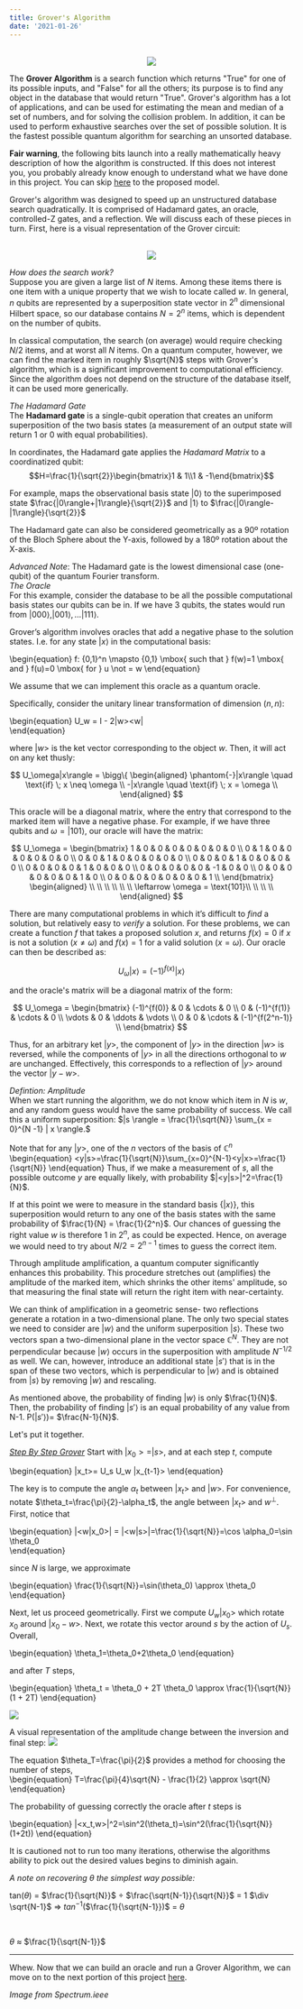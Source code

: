 ```yaml
---
title: Grover's Algorithm
date: '2021-01-26'
---
```

<center>
</br>
<img src="https://spectrum.ieee.org/image/MzEwMTk5OA.jpeg">
</center>

The **Grover Algorithm** is a search function which returns "True" for one of its possible inputs, and "False" for all the others; its purpose is to find any object in the database that would return "True". Grover's algorithm has a lot of applications, and can be used for estimating the mean and median of a set of numbers, and for solving the collision problem. In addition, it can be used to perform exhaustive searches over the set of possible solution. It is the fastest possible quantum algorithm for searching an unsorted database.

**Fair warning**, the following bits launch into a really mathematically heavy description of how the algorithm is constructed. If this does not interest you, you probably already know enough to understand what we have done in this project. You can skip [here](https://wucrypto-project.netlify.app/) to the proposed model.

Grover's algorithm was designed to speed up an unstructured database search quadratically. It is comprised of Hadamard gates, an oracle, controlled-Z gates, and a reflection. We will discuss each of these pieces in turn. First, here is a visual representation of the Grover circuit:

<center>
</br>
<img src="https://qiskit.org/textbook/ch-algorithms/images/grover_circuit_3qubits.png">
</center>

*How does the search work?*
</br>
Suppose you are given a large list of $N$ items. Among these items there is one item with a unique property that we wish to locate called $w$. In general, <i>n</i> qubits are represented by a superposition state vector in $2^{n}$ dimensional Hilbert space, so our database contains $N=2^n$ items, which is dependent on the number of qubits.

In classical computation, the search (on average) would require checking $N/2$ items, and at worst all $N$ items. On a quantum computer, however, we can find the marked item in roughly $\sqrt{N}$ steps with Grover's algorithm, which is a significant improvement to computational efficiency. Since the algorithm does not depend on the structure of the database itself, it can be used more generically.

*The Hadamard Gate*
</br>
The <b>Hadamard gate</b> is a single-qubit operation that creates an uniform superposition of the two basis states (a measurement of an output state will return 1 or 0 with equal probabilities).

In coordinates, the Hadamard gate applies the <i>Hadamard Matrix</i> to a coordinatized qubit:
$$H=\frac{1}{\sqrt{2}}\begin{bmatrix}1 & 1\\1 & -1\end{bmatrix}$$

For example, maps the observational basis state |0⟩ to the superimposed state $\frac{|0\rangle+|1\rangle}{\sqrt{2}}$ and |1⟩ to $\frac{|0\rangle-|1\rangle}{\sqrt{2}}$ 

The Hadamard gate can also be considered geometrically as a 90º rotation of the Bloch Sphere about the Y-axis, followed by a 180º rotation about the X-axis.

<i>Advanced Note</i>: The Hadamard gate is the lowest dimensional case (one-qubit) of the quantum Fourier transform.
</br>
*The Oracle*
</br>
For this example, consider the database to be all the possible computational basis states our qubits can be in. 
If we have 3 qubits, the states would run from  $|000\rangle, |001\rangle, \dots |111\rangle$.

Grover’s algorithm involves oracles that add a negative phase to the solution states. I.e. for any state $|x\rangle$ in the computational basis:

\begin{equation}
    f: \{0,1\}^n \mapsto \{0,1\} \mbox{ such that } f(w)=1 \mbox{ and } f(u)=0 \mbox{ for } u \not = w 
\end{equation}

We assume that we can implement this oracle as a quantum oracle.

Specifically, consider the unitary linear transformation of dimension $(n,n)$: 

\begin{equation}
  U_w = I - 2|w><w|  
\end{equation}

where $|w>$ is the ket vector corresponding to the object $w$. Then, it will act on any ket thusly:

$$
U_\omega|x\rangle = \bigg\{
\begin{aligned}
\phantom{-}|x\rangle \quad \text{if} \; x \neq \omega \\
-|x\rangle \quad \text{if} \; x = \omega \\
\end{aligned}
$$


This oracle will be a diagonal matrix, where the entry that correspond to the marked item will have a negative phase. For example, if we have three qubits and $\omega = |101\rangle$, our oracle will have the matrix:

$$
U_\omega = 
\begin{bmatrix}
1 & 0 & 0 & 0 & 0 & 0 & 0 & 0 \\
0 & 1 & 0 & 0 & 0 & 0 & 0 & 0 \\
0 & 0 & 1 & 0 & 0 & 0 & 0 & 0 \\
0 & 0 & 0 & 1 & 0 & 0 & 0 & 0 \\
0 & 0 & 0 & 0 & 1 & 0 & 0 & 0 \\
0 & 0 & 0 & 0 & 0 & -1 & 0 & 0 \\
0 & 0 & 0 & 0 & 0 & 0 & 1 & 0 \\
0 & 0 & 0 & 0 & 0 & 0 & 0 & 1 \\
\end{bmatrix}
\begin{aligned}
\\
\\
\\
\\
\\
\\
\leftarrow \omega = \text{101}\\
\\
\\
\\
\end{aligned}
$$

There are many computational problems in which it’s difficult to _find_ a solution, but relatively easy to _verify_ a solution. For these problems, we can create a function $f$ that takes a proposed solution $x$, and returns $f(x) = 0$ if $x$ is not a solution ($x \neq \omega$) and $f(x) = 1$ for a valid solution ($x = \omega$). Our oracle can then be described as:

$$
U_\omega|x\rangle = (-1)^{f(x)}|x\rangle
$$

and the oracle's matrix will be a diagonal matrix of the form:

$$
U_\omega = 
\begin{bmatrix}
(-1)^{f(0)} &   0         & \cdots &   0         \\
0           & (-1)^{f(1)} & \cdots &   0         \\
\vdots      &   0         & \ddots & \vdots      \\
0           &   0         & \cdots & (-1)^{f(2^n-1)} \\
\end{bmatrix}
$$

Thus, for an arbitrary ket $|y>$, the component of $|y>$ in the direction $|w>$ is reversed, while the components of $|y>$ in all the directions orthogonal to $w$ are unchanged. Effectively, this corresponds to a reflection of $|y>$ around the vector $|y-w>$.  

*Defintion: Amplitude*
</br>
When we start running the algorithm, we do not know which item in $N$ is $w$, and any random guess would have the same probability of success. We call this a uniform superposition:  $|s \rangle = \frac{1}{\sqrt{N}} \sum_{x = 0}^{N -1} | x
\rangle.$

Note that for any $|y>$, one of the $n$ vectors of the basis of $\mathbb{C}^n$ 
\begin{equation}
    <y|s>=\frac{1}{\sqrt{N}}\sum_{x=0}^{N-1}<y|x>=\frac{1}{\sqrt{N}}
\end{equation}
Thus, if we make a measurement of $s$, all the possible outcome $y$ are equally likely, with probability $|<y|s>|^2=\frac{1}{N}$. 

If at this point we were to measure in the standard basis $\{ | x \rangle \}$, this superposition would return to any one of the basis states with the same probability of $\frac{1}{N} = \frac{1}{2^n}$. Our chances of guessing the right value $w$ is therefore $1$ in $2^n$, as could be expected. Hence, on average we would need to try about $N/2 = 2^{n-1}$ times to guess the correct item.

Through amplitude amplification, a quantum computer significantly enhances this probability. This procedure stretches out (amplifies) the amplitude of the marked item, which shrinks the other items' amplitude, so that measuring the final state will return the right item with near-certainty. 

We can think of amplification in a geometric sense- two reflections generate a rotation in a two-dimensional plane. The only two special states we need to consider are $| w \rangle$ and the uniform superposition $| s \rangle$. These two vectors span a two-dimensional plane in the vector space $\mathbb{C}^N.$ They are not perpendicular because $| w \rangle$ occurs in the superposition with amplitude $N^{-1/2}$ as well.
We can, however, introduce an additional state $|s'\rangle$ that is in the span of these two vectors, which is perpendicular to $| w \rangle$ and is obtained from $|s \rangle$ by removing $| w \rangle$ and
rescaling. 

As mentioned above, the probability of finding $| w \rangle$ is only $\frac{1}{N}$. Then, the probability of finding $| s' \rangle$ is an equal probability of any value from N-1. P($| s' \rangle$)= $\frac{N-1}{N}$.

Let's put it together.

<u>*Step By Step Grover*</u>
Start with $|x_0>=|s>$, and at each step $t$, compute

\begin{equation}
    |x_t>= U_s U_w |x_{t-1}>
\end{equation}

The key is to compute the angle $\alpha_t$ between $|x_t>$ and $|w>$. For convenience, notate $\theta_t=\frac{\pi}{2}-\alpha_t$, the angle between $|x_t>$ and $w^{\perp}$.  First, notice that 

\begin{equation}
|<w|x_0>| = |<w|s>|=\frac{1}{\sqrt{N}}=\cos \alpha_0=\sin \theta_0    
\end{equation}

since $N$ is large, we approximate 

\begin{equation}
\frac{1}{\sqrt{N}}=\sin(\theta_0) \approx \theta_0   
\end{equation}

Next, let us proceed geometrically. First we compute $U_w |x_0>$ which rotate $x_0$ 
around $|x_0-w>$. Next, we rotate this vector around $s$ by the action of $U_s$. Overall, 

\begin{equation}
    \theta_1=\theta_0+2\theta_0
\end{equation}

and after $T$ steps, 

\begin{equation}
    \theta_t = \theta_0 + 2T \theta_0 \approx \frac{1}{\sqrt{N}}(1 + 2T)
\end{equation}

<img src="https://miro.medium.com/max/1020/1*GArCJX_Jx8b1U3F68GYibg.png" />

A visual representation of the amplitude change between the inversion and final step:
<img src="https://www.researchgate.net/publication/274056986/figure/fig2/AS:393378433912833@1470800135225/Single-call-of-the-Grover-iteration-on-the-equal-superposition-state-Grover.png" />

The equation $\theta_T=\frac{\pi}{2}$ provides a method for choosing the number of steps,  
\begin{equation}
T=\frac{\pi}{4}\sqrt{N} - \frac{1}{2} \approx \sqrt{N}    
\end{equation}

The probability of guessing correctly the oracle after $t$ steps is 

\begin{equation}
    |<x_t,w>|^2=\sin^2(\theta_t)=\sin^2(\frac{1}{\sqrt{N}}(1+2t))
\end{equation}

It is cautioned not to run too many iterations, otherwise the algorithms ability to pick out the desired values begins to diminish again.

*A note on recovering $\theta$ the simplest way possible:*

tan($\theta$) = $\frac{1}{\sqrt{N}}$ $\div$  $\frac{\sqrt{N-1}}{\sqrt{N}}$
= 1 $\div \sqrt{N-1}$ $\Rightarrow$ $tan^{-1}$($\frac{1}{\sqrt{N-1}})$ = $\theta$ 

</br>

$\theta$ $\approx$ $\frac{1}{\sqrt{N-1}}$

****
Whew. Now that we can build an oracle and run a Grover Algorithm, we can move on to the next portion of this project [here](https://wucrypto-project.netlify.app/).

*Image from Spectrum.ieee*
